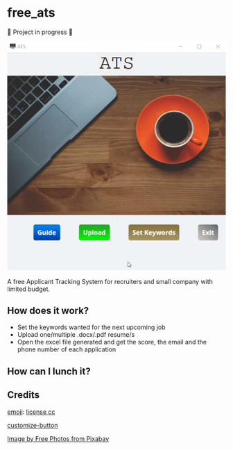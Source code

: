 # free_ats

🚧 Project in progress 🚧

![](demo.gif)

A free Applicant Tracking System for recruiters and small company with limited budget.

## How does it work?

- Set the keywords wanted for the next upcoming job
- Upload one/multiple .docx/.pdf resume/s
- Open the excel file generated and get the score, the email and the phone number of each application

## How can I lunch it?

## Credits

[emoji](https://icon-icons.com/icon/mac-screen-monitor-computer/54610): [license cc](https://creativecommons.org/licenses/by/4.0/)

[customize-button](https://www.imagefu.com/create/button)

[Image by Free Photos from Pixabay](https://pixabay.com/photos/cup-of-coffee-laptop-office-macbook-1280537/)
